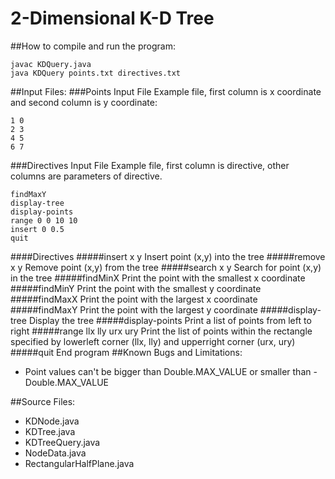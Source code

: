 # 2-Dimensional K-D Tree 

##How to compile and run the program:
```
javac KDQuery.java
java KDQuery points.txt directives.txt
```
##Input Files:
###Points Input File
Example file, first column is x coordinate and second column is y coordinate:
```
1 0
2 3
4 5
6 7
```
###Directives Input File
Example file, first column is directive, other columns are parameters of directive.
```
findMaxY
display-tree
display-points
range 0 0 10 10
insert 0 0.5
quit
```
####Directives
#####insert x y
Insert point (x,y) into the tree
#####remove x y
Remove point (x,y) from the tree
#####search x y
Search for point (x,y) in the tree
#####findMinX
Print the point with the smallest x coordinate
#####findMinY
Print the point with the smallest y coordinate
#####findMaxX
Print the point with the largest x coordinate
#####findMaxY
Print the point with the largest y coordinate
#####display-tree
Display the tree
#####display-points
Print a list of points from left to right
#####range llx lly urx ury
Print the list of points within the rectangle specified by lowerleft corner (llx, lly) and upperright corner (urx, ury)
#####quit
End program
##Known Bugs and Limitations:
- Point values can't be bigger than Double.MAX_VALUE or smaller than -Double.MAX_VALUE

##Source Files: 
- KDNode.java
- KDTree.java
- KDTreeQuery.java
- NodeData.java
- RectangularHalfPlane.java

